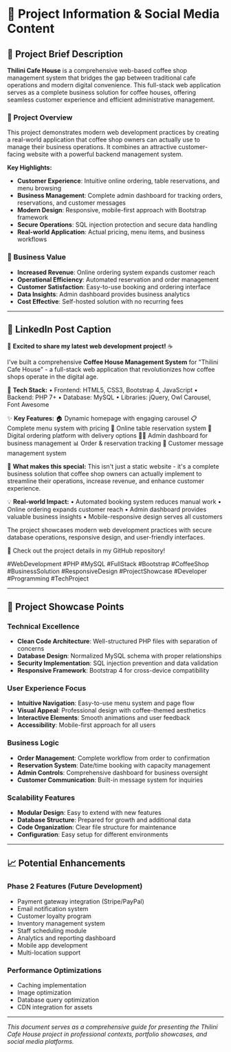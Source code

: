 # 📄 Project Information & Social Media Content

## 🚀 Project Brief Description

**Thilini Cafe House** is a comprehensive web-based coffee shop management system that bridges the gap between traditional cafe operations and modern digital convenience. This full-stack web application serves as a complete business solution for coffee houses, offering seamless customer experience and efficient administrative management.

### 🎯 Project Overview

This project demonstrates modern web development practices by creating a real-world application that coffee shop owners can actually use to manage their business operations. It combines an attractive customer-facing website with a powerful backend management system.

**Key Highlights:**
- **Customer Experience**: Intuitive online ordering, table reservations, and menu browsing
- **Business Management**: Complete admin dashboard for tracking orders, reservations, and customer messages
- **Modern Design**: Responsive, mobile-first approach with Bootstrap framework
- **Secure Operations**: SQL injection protection and secure data handling
- **Real-world Application**: Actual pricing, menu items, and business workflows

### 💼 Business Value

- **Increased Revenue**: Online ordering system expands customer reach
- **Operational Efficiency**: Automated reservation and order management
- **Customer Satisfaction**: Easy-to-use booking and ordering interface
- **Data Insights**: Admin dashboard provides business analytics
- **Cost Effective**: Self-hosted solution with no recurring fees

---

## 📱 LinkedIn Post Caption

🚀 **Excited to share my latest web development project!** ☕

I've built a comprehensive **Coffee House Management System** for "Thilini Cafe House" - a full-stack web application that revolutionizes how coffee shops operate in the digital age.

🔧 **Tech Stack:**
• Frontend: HTML5, CSS3, Bootstrap 4, JavaScript
• Backend: PHP 7+
• Database: MySQL
• Libraries: jQuery, Owl Carousel, Font Awesome

✨ **Key Features:**
🏠 Dynamic homepage with engaging carousel
📋 Complete menu system with pricing
📅 Online table reservation system
🛒 Digital ordering platform with delivery options
👨‍💼 Admin dashboard for business management
📊 Order & reservation tracking
💬 Customer message management system

🎯 **What makes this special:**
This isn't just a static website - it's a complete business solution that coffee shop owners can actually implement to streamline their operations, increase revenue, and enhance customer experience.

💡 **Real-world Impact:**
• Automated booking system reduces manual work
• Online ordering expands customer reach
• Admin dashboard provides valuable business insights
• Mobile-responsive design serves all customers

The project showcases modern web development practices with secure database operations, responsive design, and user-friendly interfaces.

🔗 Check out the project details in my GitHub repository!

#WebDevelopment #PHP #MySQL #FullStack #Bootstrap #CoffeeShop #BusinessSolution #ResponsiveDesign #ProjectShowcase #Developer #Programming #TechProject

---

## 🎨 Project Showcase Points

### Technical Excellence
- **Clean Code Architecture**: Well-structured PHP files with separation of concerns
- **Database Design**: Normalized MySQL schema with proper relationships
- **Security Implementation**: SQL injection prevention and data validation
- **Responsive Framework**: Bootstrap 4 for cross-device compatibility

### User Experience Focus
- **Intuitive Navigation**: Easy-to-use menu system and page flow
- **Visual Appeal**: Professional design with coffee-themed aesthetics
- **Interactive Elements**: Smooth animations and user feedback
- **Accessibility**: Mobile-first approach for all users

### Business Logic
- **Order Management**: Complete workflow from order to confirmation
- **Reservation System**: Date/time booking with capacity management
- **Admin Controls**: Comprehensive dashboard for business oversight
- **Customer Communication**: Built-in message system for inquiries

### Scalability Features
- **Modular Design**: Easy to extend with new features
- **Database Structure**: Prepared for growth and additional data
- **Code Organization**: Clear file structure for maintenance
- **Configuration**: Easy setup for different environments

---

## 📈 Potential Enhancements

### Phase 2 Features (Future Development)
- Payment gateway integration (Stripe/PayPal)
- Email notification system
- Customer loyalty program
- Inventory management system
- Staff scheduling module
- Analytics and reporting dashboard
- Mobile app development
- Multi-location support

### Performance Optimizations
- Caching implementation
- Image optimization
- Database query optimization
- CDN integration for assets

---

*This document serves as a comprehensive guide for presenting the Thilini Cafe House project in professional contexts, portfolio showcases, and social media platforms.*
